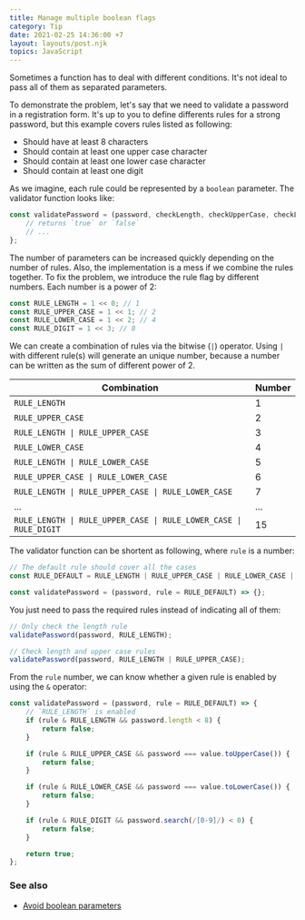 ```yaml
---
title: Manage multiple boolean flags
category: Tip
date: 2021-02-25 14:36:00 +7
layout: layouts/post.njk
topics: JavaScript
---
```


Sometimes a function has to deal with different conditions. It's not ideal to pass all of them as separated parameters.

To demonstrate the problem, let's say that we need to validate a password in a registration form. It's up to you to define differents rules for a strong password, but this example covers rules listed as following:

-   Should have at least 8 characters
-   Should contain at least one upper case character
-   Should contain at least one lower case character
-   Should contain at least one digit

As we imagine, each rule could be represented by a `boolean` parameter. The validator function looks like:

```js
const validatePassword = (password, checkLength, checkUpperCase, checkLowerCase, checkDigit) => {
    // returns `true` or `false`
    // ...
};
```

The number of parameters can be increased quickly depending on the number of rules. Also, the implementation is a mess if we combine the rules together.
To fix the problem, we introduce the rule flag by different numbers. Each number is a power of 2:

```js
const RULE_LENGTH = 1 << 0; // 1
const RULE_UPPER_CASE = 1 << 1; // 2
const RULE_LOWER_CASE = 1 << 2; // 4
const RULE_DIGIT = 1 << 3; // 8
```

We can create a combination of rules via the bitwise (`|`) operator. Using `|` with different rule(s) will generate an unique number, because a number can be written as the sum of different power of 2.

| Combination                                                       | Number |
| ----------------------------------------------------------------- | ------ |
| `RULE_LENGTH`                                                     | 1      |
| `RULE_UPPER_CASE`                                                 | 2      |
| `RULE_LENGTH \| RULE_UPPER_CASE`                                  | 3      |
| `RULE_LOWER_CASE`                                                 | 4      |
| `RULE_LENGTH \| RULE_LOWER_CASE`                                  | 5      |
| `RULE_UPPER_CASE \| RULE_LOWER_CASE`                              | 6      |
| `RULE_LENGTH \| RULE_UPPER_CASE \| RULE_LOWER_CASE`               | 7      |
| ...                                                               | ...    |
| `RULE_LENGTH \| RULE_UPPER_CASE \| RULE_LOWER_CASE \| RULE_DIGIT` | 15     |

The validator function can be shortent as following, where `rule` is a number:

```js
// The default rule should cover all the cases
const RULE_DEFAULT = RULE_LENGTH | RULE_UPPER_CASE | RULE_LOWER_CASE | RULE_DIGIT; // 15

const validatePassword = (password, rule = RULE_DEFAULT) => {};
```

You just need to pass the required rules instead of indicating all of them:

```js
// Only check the length rule
validatePassword(password, RULE_LENGTH);

// Check length and upper case rules
validatePassword(password, RULE_LENGTH | RULE_UPPER_CASE);
```

From the `rule` number, we can know whether a given rule is enabled by using the `&` operator:

```js
const validatePassword = (password, rule = RULE_DEFAULT) => {
    // `RULE_LENGTH` is enabled
    if (rule & RULE_LENGTH && password.length < 8) {
        return false;
    }

    if (rule & RULE_UPPER_CASE && password === value.toUpperCase()) {
        return false;
    }

    if (rule & RULE_LOWER_CASE && password === value.toLowerCase()) {
        return false;
    }

    if (rule & RULE_DIGIT && password.search(/[0-9]/) < 0) {
        return false;
    }

    return true;
};
```

### See also

-   [Avoid boolean parameters](/avoid-boolean-parameters.html)
